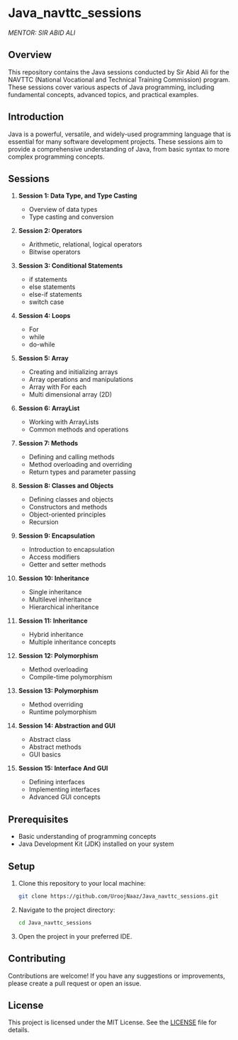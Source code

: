 # Java_navttc_sessions
*MENTOR: SIR ABID ALI*

## Overview

This repository contains the Java sessions conducted by Sir Abid Ali for the NAVTTC (National Vocational and Technical Training Commission) program. These sessions cover various aspects of Java programming, including fundamental concepts, advanced topics, and practical examples.

## Introduction

Java is a powerful, versatile, and widely-used programming language that is essential for many software development projects. These sessions aim to provide a comprehensive understanding of Java, from basic syntax to more complex programming concepts.

## Sessions

1. **Session 1: Data Type, and Type Casting**
   - Overview of data types
   - Type casting and conversion

2. **Session 2: Operators**
   - Arithmetic, relational, logical operators
   - Bitwise operators

3. **Session 3: Conditional Statements**
   - if statements
   - else statements
   - else-if statements
   - switch case
     
4. **Session 4: Loops**
   - For
   - while
   - do-while

5. **Session 5: Array**
   - Creating and initializing arrays
   - Array operations and manipulations
   - Array with For each
   - Multi dimensional array (2D)

6. **Session 6: ArrayList**
   - Working with ArrayLists
   - Common methods and operations

7. **Session 7: Methods**
   - Defining and calling methods
   - Method overloading and overriding
   - Return types and parameter passing
     
8. **Session 8: Classes and Objects**
   - Defining classes and objects
   - Constructors and methods
   - Object-oriented principles
   - Recursion

9. **Session 9: Encapsulation**
   - Introduction to encapsulation
   - Access modifiers
   - Getter and setter methods

10. **Session 10: Inheritance**
    - Single inheritance
    - Multilevel inheritance
    - Hierarchical inheritance

11. **Session 11: Inheritance**
    - Hybrid inheritance
    - Multiple inheritance concepts

12. **Session 12: Polymorphism**
    - Method overloading
    - Compile-time polymorphism

13. **Session 13: Polymorphism**
    - Method overriding
    - Runtime polymorphism

14. **Session 14: Abstraction and GUI**
    - Abstract class
    - Abstract methods
    - GUI basics

15. **Session 15: Interface And GUI**
    - Defining interfaces
    - Implementing interfaces
    - Advanced GUI concepts     

    
## Prerequisites

- Basic understanding of programming concepts
- Java Development Kit (JDK) installed on your system

## Setup

1. Clone this repository to your local machine:
   ```sh
   git clone https://github.com/UroojNaaz/Java_navttc_sessions.git
   

2. Navigate to the project directory:
   ```sh
   cd Java_navttc_sessions

3. Open the project in your preferred IDE.

## Contributing

Contributions are welcome! If you have any suggestions or improvements, please create a pull request or open an issue.

## License

This project is licensed under the MIT License. See the [LICENSE](LICENSE) file for details.


